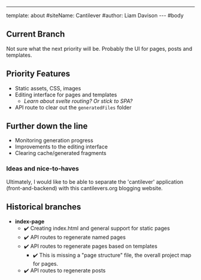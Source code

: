 ---
template: about
#siteName: Cantilever
#author: Liam Davison
--- #body
## Current Branch

Not sure what the next priority will be. Probably the UI for pages, posts and templates.

## Priority Features

- Static assets, CSS, images
- Editing interface for pages and templates
  - _Learn about svelte routing? Or stick to SPA?_
- API route to clear out the `generatedFiles` folder

## Further down the line

- Monitoring generation progress
- Improvements to the editing interface
- Clearing cache/generated fragments

### Ideas and nice-to-haves

Ultimately, I would like to be able to separate the 'cantilever' application (front-and-backend) with this cantilevers.org blogging website.

## Historical branches

- **index-page**
  - ✔️ Creating index.html and general support for static pages
  - ✔️ API routes to regenerate named pages
  - ✔️ API routes to regenerate pages based on templates
    - ✔️ This is missing a "page structure" file, the overall project map for pages.
  - ✔️ API routes to regenerate posts